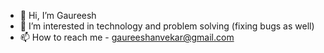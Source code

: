 - 👋 Hi, I’m Gaureesh
- 👀 I’m interested in technology and problem solving (fixing bugs as well)
- 📫 How to reach me - gaureeshanvekar@gmail.com

<!---
GaureeshAnvekar/GaureeshAnvekar is a ✨ special ✨ repository because its `README.md` (this file) appears on your GitHub profile.
You can click the Preview link to take a look at your changes.
--->
